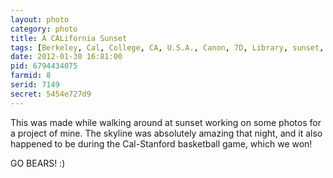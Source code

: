 ```yaml
---
layout: photo
category: photo
title: A CALifornia Sunset
tags: [Berkeley, Cal, College, CA, U.S.A., Canon, 7D, Library, sunset, UCB, cycomachead, night, UC, trees, Michael Ball, UC Berkeley, Canon 7D, landscape, Caon EF 70-200 f2.8L IS, HDR, HDRI, 1, Doe, ]
date: 2012-01-30 16:81:00
pid: 6794434075
farmid: 8
serid: 7149
secret: 5454e727d9
---
```


This was made while walking around at sunset working on some photos for a project of mine. The skyline was absolutely amazing that night, and it also happened to be during the Cal-Stanford basketball game, which we won!

GO BEARS! :)
